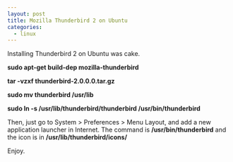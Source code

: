 ```yaml
---
layout: post
title: Mozilla Thunderbird 2 on Ubuntu
categories:
  - linux
---
```

Installing Thunderbird 2 on Ubuntu was cake.

<strong>sudo apt-get build-dep mozilla-thunderbird</strong>

<strong>tar -vzxf thunderbird-2.0.0.0.tar.gz</strong>

<strong>sudo mv thunderbird /usr/lib</strong>

<strong>sudo ln -s /usr/lib/thunderbird/thunderbird /usr/bin/thunderbird </strong>

Then, just go to System &gt; Preferences &gt; Menu Layout, and add a new application launcher in Internet.  The command is <strong>/usr/bin/thunderbird</strong> and the icon is in <strong>/usr/lib/thunderbird/icons/</strong>

Enjoy.
